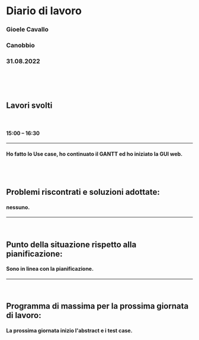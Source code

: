 # **Diario di lavoro**

### **Gioele Cavallo**
### Canobbio
### 31.08.2022
<br><br><br>


## **Lavori svolti**
<br>

#### 15:00 – 16:30
---
#### Ho fatto lo Use case, ho continuato il GANTT ed ho iniziato la GUI web. 

<br>
<br>

## **Problemi riscontrati e soluzioni adottate:**
#### nessuno.

---
<br>

## **Punto della situazione rispetto alla pianificazione:**
#### Sono in linea con la pianificazione.
---
<br>

## **Programma di massima per la prossima giornata di lavoro:**
#### La prossima giornata inizio l'abstract e i test case.
